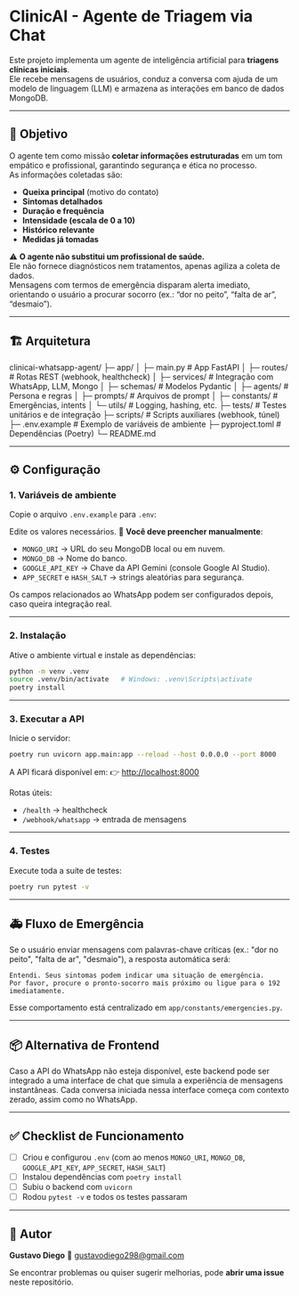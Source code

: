

# ClinicAI - Agente de Triagem via Chat

Este projeto implementa um agente de inteligência artificial para **triagens clínicas iniciais**.  
Ele recebe mensagens de usuários, conduz a conversa com ajuda de um modelo de linguagem (LLM) e armazena as interações em banco de dados MongoDB.

---

## 🎯 Objetivo

O agente tem como missão **coletar informações estruturadas** em um tom empático e profissional, garantindo segurança e ética no processo.  
As informações coletadas são:

- **Queixa principal** (motivo do contato)  
- **Sintomas detalhados**  
- **Duração e frequência**  
- **Intensidade (escala de 0 a 10)**  
- **Histórico relevante**  
- **Medidas já tomadas**  

⚠️ **O agente não substitui um profissional de saúde.**  
Ele não fornece diagnósticos nem tratamentos, apenas agiliza a coleta de dados.  
Mensagens com termos de emergência disparam alerta imediato, orientando o usuário a procurar socorro (ex.: “dor no peito”, “falta de ar”, “desmaio”).

---


## 🏗️ Arquitetura


clinicai-whatsapp-agent/
├─ app/
│  ├─ main.py              # App FastAPI
│  ├─ routes/              # Rotas REST (webhook, healthcheck)
│  ├─ services/            # Integração com WhatsApp, LLM, Mongo
│  ├─ schemas/             # Modelos Pydantic
│  ├─ agents/              # Persona e regras
│  ├─ prompts/             # Arquivos de prompt
│  ├─ constants/           # Emergências, intents
│  └─ utils/               # Logging, hashing, etc.
├─ tests/                  # Testes unitários e de integração
├─ scripts/                # Scripts auxiliares (webhook, túnel)
├─ .env.example            # Exemplo de variáveis de ambiente
├─ pyproject.toml          # Dependências (Poetry)
└─ README.md



---

## ⚙️ Configuração

### 1. Variáveis de ambiente

Copie o arquivo `.env.example` para `.env`:



Edite os valores necessários.
📌 **Você deve preencher manualmente**:

* `MONGO_URI` → URL do seu MongoDB local ou em nuvem.
* `MONGO_DB` → Nome do banco.
* `GOOGLE_API_KEY` → Chave da API Gemini (console Google AI Studio).
* `APP_SECRET` e `HASH_SALT` → strings aleatórias para segurança.

Os campos relacionados ao WhatsApp podem ser configurados depois, caso queira integração real.

---

### 2. Instalação

Ative o ambiente virtual e instale as dependências:

```bash
python -m venv .venv
source .venv/bin/activate   # Windows: .venv\Scripts\activate
poetry install
```

---

### 3. Executar a API

Inicie o servidor:

```bash
poetry run uvicorn app.main:app --reload --host 0.0.0.0 --port 8000
```

A API ficará disponível em:
👉 [http://localhost:8000](http://localhost:8000)

Rotas úteis:

* `/health` → healthcheck
* `/webhook/whatsapp` → entrada de mensagens

---

### 4. Testes

Execute toda a suíte de testes:

```bash
poetry run pytest -v
```

---

## 🚑 Fluxo de Emergência

Se o usuário enviar mensagens com palavras-chave críticas (ex.: "dor no peito", "falta de ar", "desmaio"), a resposta automática será:

```
Entendi. Seus sintomas podem indicar uma situação de emergência. 
Por favor, procure o pronto-socorro mais próximo ou ligue para o 192 imediatamente.
```

Esse comportamento está centralizado em `app/constants/emergencies.py`.

---

## 📦 Alternativa de Frontend

Caso a API do WhatsApp não esteja disponível, este backend pode ser integrado a uma interface de chat que simula a experiência de mensagens instantâneas.
Cada conversa iniciada nessa interface começa com contexto zerado, assim como no WhatsApp.

---

## ✅ Checklist de Funcionamento

* [ ] Criou e configurou `.env` (com ao menos `MONGO_URI`, `MONGO_DB`, `GOOGLE_API_KEY`, `APP_SECRET`, `HASH_SALT`)
* [ ] Instalou dependências com `poetry install`
* [ ] Subiu o backend com `uvicorn`
* [ ] Rodou `pytest -v` e todos os testes passaram

---

## 📌 Autor

**Gustavo Diego**
📧 [gustavodiego298@gmail.com](mailto:gustavodiego298@gmail.com)

Se encontrar problemas ou quiser sugerir melhorias, pode **abrir uma issue** neste repositório.
